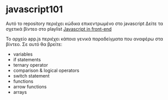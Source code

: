 # javascript101
Αυτό το repository περιέχει κώδικα επικεντρωμένο στο javascript
Δείτε τα σχετικά βίντεο στο playlist [Javascript in front-end](https://youtube.com/playlist?list=PLfydikTURbqxKKRSr9LWI29U708-2qoMM)

Το αρχείο app.js περιέχει κάποια γενικά παραδείγματα που αναφέρω στα βίντεο. Σε αυτό θα βρείτε:
- variables
- if statements
- ternary operator
- comparison & logical operators
- switch statement
- functions
- arrow functions
- arrays